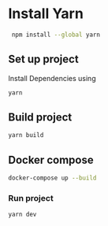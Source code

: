# Install Yarn 
```sh
 npm install --global yarn 
```

## Set up project
Install Dependencies using
```sh 
yarn
```

## Build project
```sh
yarn build
```

## Docker compose
```sh
docker-compose up --build
```

### Run project
```sh
yarn dev
```
